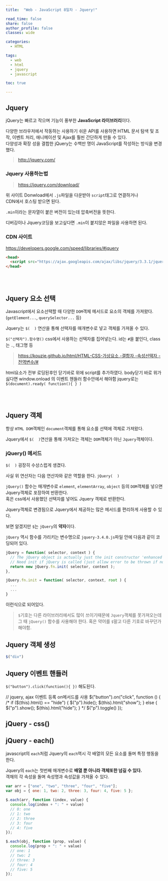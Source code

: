 ```yaml
---
title:  "Web - JavaScript 8일차 - Jquery!"

read_time: false
share: false
author_profile: false
classes: wide

categories:
  - HTML

tags:
  - web
  - html
  - jquery
  - javascript

toc: true

---
```


## Jquery

jQuery는 빠르고 작으며 기능이 풍부한 **JavaScript 라이브러리**이다.  

다양한 브라우저에서 작동하는 사용하기 쉬운 API를 사용하면 
HTML 문서 탐색 및 조작, 이벤트 처리, 애니메이션 및 Ajax를 훨씬 간단하게 만들 수 있다.   
다양성과 확장 성을 결합한 jQuery는 수백만 명이 JavaScript를 작성하는 방식을 변경했다.  

> http://jquery.com/

### Jquery 사용하는법

> https://jquery.com/download/

위 사이트 Donwload에서 `.js`파일을 다운받아 `script`태그로 연결하거나  
CDN에서 호스팅 받으면 된다.  

`.min`이라는 문자열이 붙은 버전이 있는데 압축버전을 뜻한다.  

디버깅이나 Jquery코딩을 보고싶다면 `.min`이 붙지않은 파일을 사용하면 된다.  

### CDN 사이트

https://developers.google.com/speed/libraries/#jquery

```html
<head>
  <script src="https://ajax.googleapis.com/ajax/libs/jquery/3.3.1/jquery.min.js"></script>
</head>
```

<br><br>

## Jquery 요소 선택

Javascript에서 요소선택할 때 다양한 `DOM`객체 메서드로 요소의 객체를 가져왔다. (`getElement...`, `querySelector...` 등)  

Jquery는 `$(  )` 연산을 통해 선택자를 매개변수로 넣고 객체를 가져올 수 있다.  

`$("선택자").함수명()`
css에서 사용하는 선택자를 집어넣는다. id는 `#`을 붙인다, class는 `.`, 태그명 등  
> https://kouzie.github.io/html/HTML-CSS-가상요소,-결합자,-속성선택자,-전역변수/#


html요소가 전부 로딩된후인 <body> 닫기바로 위에 script를 추가하였다.
body닫기 바로 위가 싫다면 window.onload 의 이벤트 헨들러 함수안에서 해야함
jquery로는 `$(document).ready( function(){ } )`

<br><br>

## Jquery 객체

항상 `HTML DOM`객체인 `document`객체를 통해 요소를 선택에 객체로 가져왔다.  

Jquery에서 `$(  )`연산을 통해 가져오는 객체는 `DOM`객체가 아닌 `Jquery`객체이다.  

### jQuery() 메서드


`$(  )` 굉장히 수상스럽게 생겼다.  

사실 위 연산자는 다음 연산자와 같은 역할을 한다. 
`jQuery(  )`  

`jQuery()` 함수는 매개변수로 `element`, `elementArray`, `object` 등의 `DOM`객체를 넣으면  Jquery객체로 포장하여 반환한다.  
혹은 css에서 사용했던 선택자를 넣어도 Jquery 객체로 반환한다.  

Jquery객체로 변경됨으로 Jquery에서 제공하는 많은 메서드를 편리하게 사용할 수 있다.  

보면 알겠지만 `$`는 `jQuery`의 **약자**이다.   

`jQuery` 역시 함수를 가리키는 변수명으로 `jquery-3.4.0.js`파일 안에 다음과 같이 코딩되어 있다.  

```js
jQuery = function( selector, context ) {
  // The jQuery object is actually just the init constructor 'enhanced'
  // Need init if jQuery is called (just allow error to be thrown if not included)
  return new jQuery.fn.init( selector, context );
},
```
```js
jQuery.fn.init = function( selector, context, root ) {
  ...
  ...
}
```
이런식으로 되어있다.  

> `$`기호는 다른 라이브러리에서도 많이 쓰이기때문에 `Jquery`객체를 못가져오는데 그 때 `jQuery()` 함수를 사용해야 한다. 혹은 약어를 `$`말고 다른 기호로 바꾸던가 해야함.



## Jquery 객체 생성

```js
$("div")
```

## Jquery 이벤트 핸들러

`$("button").click(function(){ })`
해도된다.

// jquery, ajax 이벤트 등록 on메서드를 사용
$("button").on("click", function () {
  /* if ($(this).html() == "hide") {
    $("p").hide();
    $(this).html("show");
  }
  else {
    $("p").show();
    $(this).html("hide");
  } */
  $("p").toggle()
});

## jQuery - css()

## jQuery - each()

javascript의 `each`처럼 Jquery의 `each`역시 각 배열의 모든 요소를 돌며 특정 행동을 한다.  

Jquery의 `each`는 첫번째 매개변수로 **배열 뿐 아니라 객체또한 넘길 수 있다.**  
객채의 각 속성을 돌며 속성명과 속성값을 가져올 수 있다.  

```js
var arr = ["one", "two", "three", "four", "five"];
var obj = { one: 1, two: 2, three: 3, four: 4, five: 5 };
    
$.each(arr, function (index, value) {
  console.log(index + ": " + value)
  // 0: one
  // 1: two
  // 2: three
  // 3: four
  // 4: five
});

$.each(obj, function (prop, value) {
  console.log(prop + ": " + value)
  // one: 1
  // two: 2
  // three: 3
  // four: 4
  // five: 5
});
```
